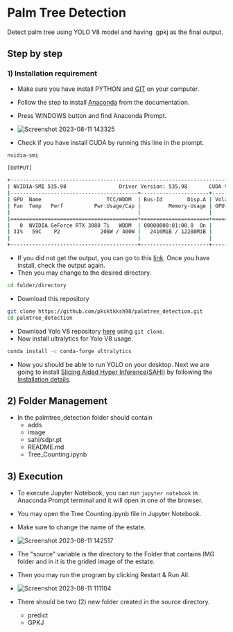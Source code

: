 # Palm Tree Detection
Detect palm tree using YOLO V8 model and having .gpkj as the final output.

## Step by step

### 1) Installation requirement
* Make sure you have install PYTHON and [GIT](https://git-scm.com/downloads) on your computer.
* Follow the step to install [Anaconda](https://docs.anaconda.com/free/anaconda/install/windows/) from the documentation.
* Press WINDOWS button and find Anaconda Prompt.
* ![Screenshot 2023-08-11 143325](https://github.com/pkcktkksh98/palmtree_detection/assets/71068962/9f7bd43a-53cd-4c6c-8fba-4f1c08c52054)
  
* Check if you have install CUDA by running this line in the prompt.

```bash
nvidia-smi
```

```bash
[OUTPUT]

+---------------------------------------------------------------------------------------+
| NVIDIA-SMI 535.98                 Driver Version: 535.98       CUDA Version: 12.2     |
|-----------------------------------------+----------------------+----------------------+
| GPU  Name                     TCC/WDDM  | Bus-Id        Disp.A | Volatile Uncorr. ECC |
| Fan  Temp   Perf          Pwr:Usage/Cap |         Memory-Usage | GPU-Util  Compute M. |
|                                         |                      |               MIG M. |
|=========================================+======================+======================|
|   0  NVIDIA GeForce RTX 3080 Ti   WDDM  | 00000000:01:00.0  On |                  N/A |
| 31%   59C    P2             208W / 400W |   2416MiB / 12288MiB |     54%      Default |
|                                         |                      |                  N/A |
+-----------------------------------------+----------------------+----------------------+
```
* If you did not get the output, you can go to this [link](https://developer.nvidia.com/cuda-downloads?target_os=Windows&target_arch=x86_64&target_version=11&target_type=exe_local). Once you have install, check the output again.
* Then you may change to the desired directory.

```bash
cd folder/directory
```
* Download this repository
```bash
git clone https://github.com/pkcktkksh98/palmtree_detection.git
cd palmtree_detection
```

* Download Yolo V8 repository [here](https://github.com/ultralytics/ultralytics.git) using `git clone`.
* Now install ultralytics for Yolo V8 usage.

```bash
conda install -c conda-forge ultralytics
```

* Now you should be able to run YOLO on your desktop. Next we are going to install [Slicing Aided Hyper Inference(SAHI)](https://github.com/obss/sahi) by following the [Installation details](https://github.com/obss/sahi#installation).

## 2) Folder Management
* In the palmtree_detection folder should contain
  - adds
  - image
  - sahi/sdpr.pt
  - README.md
  - Tree_Counting.ipynb

## 3) Execution
* To execute Jupyter Notebook, you can run `jupyter notebook` in Anaconda Prompt terminal and it will open in one of the browser.
* You may open the Tree Counting.ipynb file in Jupyter Notebook.
* Make sure to change the name of the estate.
* ![Screenshot 2023-08-11 142517](https://github.com/pkcktkksh98/palmtree_detection/assets/71068962/1f35e6ff-22c2-4325-ba83-41c074e1e49d)
* The "source" variable is the directory to the Folder that contains IMG folder and in it is the grided image of the estate.
* Then you may run the program by clicking Restart & Run All.
* ![Screenshot 2023-08-11 111104](https://github.com/pkcktkksh98/palmtree_detection/assets/71068962/1855b82b-a7fc-41ef-8202-a7e32b038180)

* There should be two (2) new folder created in the source directory.
  - predict
  - GPKJ

  


